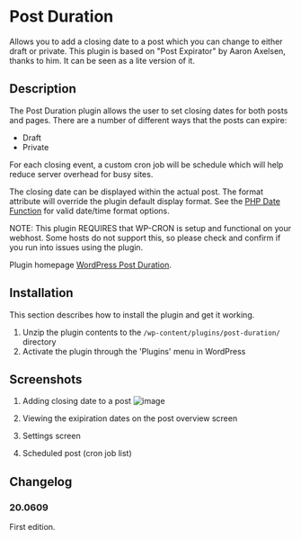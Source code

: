 # Post Duration

Allows you to add a closing date to a post which you can change to either draft or private.
This plugin is based on "Post Expirator" by Aaron Axelsen, thanks to him. It can be seen as a lite version of it.

## Description

The Post Duration plugin allows the user to set closing dates for both posts and pages.  There are a number of different ways that the posts can expire:

* Draft
* Private

For each closing event, a custom cron job will be schedule which will help reduce server overhead for busy sites.

The closing date can be displayed within the actual post. The format attribute will override the plugin 
default display format.  See the [PHP Date Function](http://us2.php.net/manual/en/function.date.php) for valid date/time format options. 

NOTE: This plugin REQUIRES that WP-CRON is setup and functional on your webhost.  Some hosts do not support this, so please check and confirm if you run into issues using the plugin.

Plugin homepage [WordPress Post Duration](https://fofen.top).

## Installation

This section describes how to install the plugin and get it working.

1. Unzip the plugin contents to the `/wp-content/plugins/post-duration/` directory
2. Activate the plugin through the 'Plugins' menu in WordPress

## Screenshots

1. Adding closing date to a post
![image](blob/master/screenshot-1.png)

2. Viewing the exipiration dates on the post overview screen
3. Settings screen
4. Scheduled post (cron job list)

## Changelog

### 20.0609
First edition.
